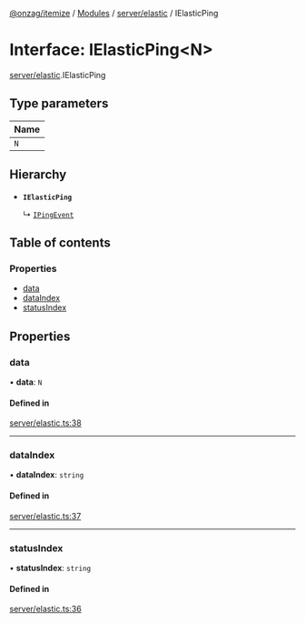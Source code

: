 [@onzag/itemize](../README.md) / [Modules](../modules.md) / [server/elastic](../modules/server_elastic.md) / IElasticPing

# Interface: IElasticPing<N\>

[server/elastic](../modules/server_elastic.md).IElasticPing

## Type parameters

| Name |
| :------ |
| `N` |

## Hierarchy

- **`IElasticPing`**

  ↳ [`IPingEvent`](server_elastic.IPingEvent.md)

## Table of contents

### Properties

- [data](server_elastic.IElasticPing.md#data)
- [dataIndex](server_elastic.IElasticPing.md#dataindex)
- [statusIndex](server_elastic.IElasticPing.md#statusindex)

## Properties

### data

• **data**: `N`

#### Defined in

[server/elastic.ts:38](https://github.com/onzag/itemize/blob/a24376ed/server/elastic.ts#L38)

___

### dataIndex

• **dataIndex**: `string`

#### Defined in

[server/elastic.ts:37](https://github.com/onzag/itemize/blob/a24376ed/server/elastic.ts#L37)

___

### statusIndex

• **statusIndex**: `string`

#### Defined in

[server/elastic.ts:36](https://github.com/onzag/itemize/blob/a24376ed/server/elastic.ts#L36)
